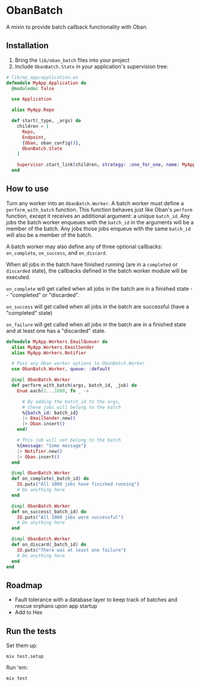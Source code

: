 # ObanBatch

A mixin to provide batch callback functionality with Oban.

## Installation

1. Bring the `lib/oban_batch` files into your project
2. Include `ObanBatch.State` in your application's supervision tree:

```elixir
# lib/my_app/application.ex
defmodule MyApp.Application do
  @moduledoc false

  use Application

  alias MyApp.Repo

  def start(_type, _args) do
    children = [
      Repo,
      Endpoint,
      {Oban, oban_config()},
      ObanBatch.State
    ]

    Supervisor.start_link(children, strategy: :one_for_one, name: MyApp.Supervisor)
  end
```

## How to use

Turn any worker into an `ObanBatch.Worker`. A batch worker must define a `perform_with_batch` function. This function behaves just like Oban's `perform` function, except it receives an additional argument: a unique `batch_id`. Any jobs the batch worker enqueues with the `batch_id` in the arguments will be a member of the batch. Any jobs those jobs enqueue with the same `batch_id` will also be a member of the batch.

A batch worker may also define any of three optional callbacks: `on_complete`, `on_success`, and `on_discard`.

When all jobs in the batch have finished running (are in a `completed` or `discarded` state), the callbacks defined in the batch worker module will be executed. 


`on_complete` will get called when all jobs in the batch are in a finished state -- "completed" or "discarded".

`on_success` will get called when all jobs in the batch are successful (have a "completed" state)

`on_failure` will get called when all jobs in the batch are in a finished state and at least one has a "discarded" state.


```elixir
defmodule MyApp.Workers.EmailQueuer do
  alias MyApp.Workers.EmailSender
  alias MyApp.Workers.Notifier

  # Pass any Oban worker options to ObanBatch.Worker
  use ObanBatch.Worker, queue: :default

  @impl ObanBatch.Worker
  def perform_with_batch(args, batch_id, _job) do
    Enum.each(1...1000, fn _ ->

      # By adding the batch_id to the args,
      # these jobs will belong to the batch
      %{batch_id: batch_id}
      |> EmailSender.new()
      |> Oban.insert()
    end)

    # This job will not belong to the batch
    %{message: "Some message"}
    |> Notifier.new()
    |> Oban.insert()
  end

  @impl ObanBatch.Worker
  def on_complete(_batch_id) do
    IO.puts("All 1000 jobs have finished running")
    # Do anything here
  end

  @impl ObanBatch.Worker
  def on_success(_batch_id) do
    IO.puts("All 1000 jobs were successful")
    # Do anything here
  end

  @impl ObanBatch.Worker
  def on_discard(_batch_id) do
    IO.puts("There was at least one failure")
    # Do anything here
  end
end
```

## Roadmap

* Fault tolerance with a database layer to keep track of batches and rescue orphans upon app startup
* Add to Hex 

## Run the tests

Set them up:
```
mix test.setup
```

Run 'em: 
```
mix test
```